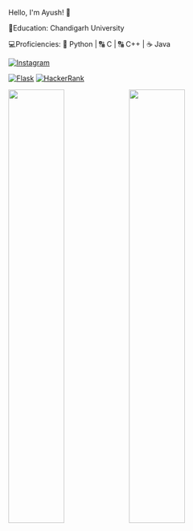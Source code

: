 Hello, I'm Ayush! :vulcan_salute:

:school:Education: Chandigarh University


:computer:Proficiencies: :snake: Python |
:capital_abcd: C | :capital_abcd: C++ | :coffee: Java

[![Instagram](https://img.shields.io/badge/Instagram-%40ayushburman-orange?style=flat-square&logo=instagram)](https://www.instagram.com/ayushburman/)


[![Flask](https://img.shields.io/badge/Flask-%20-blue?style=flat-square&logo=flask)](https://replit.com/@AyushBurman1)
[![HackerRank](https://img.shields.io/badge/HackerRank-brightgreen?style=flat-square&logo=hackerrank)](https://www.hackerrank.com/ayushburman128?hr_r=1)




<img align="left" width = "47%" src="https://github-readme-stats.vercel.app/api?username=AyushBurman&show_icons=true&theme=radical"/>
<img align="left" width = "47%" src="https://github-readme-stats.vercel.app/api/top-langs/?username=AyushBurman&layout=compact"/>



